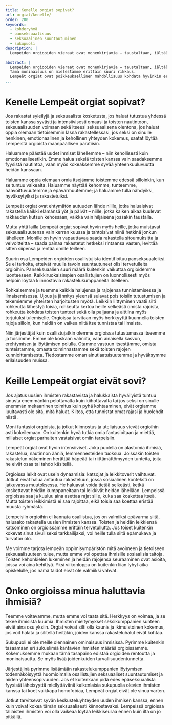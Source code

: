 ```yaml
---
title: Kenelle orgiat sopivat?
url: orgiat/kenelle/
order: 200
keywords:
  - kohderyhmä
  - panseksuaalisuus
  - seksuaalinen suuntautuminen
  - sukupuoli
description: |
  Lempeiden orgiooiden vieraat ovat monenkirjavia – taustaltaan, iältään, seksuaaliselta kokeneisuudeltaan, libidoltaan, suhde- ja perhemalleiltaan, sukupuoli-identiteeteiltään, elämäntavoiltaan, yhteiskunnalliselta asemaltaan ja taloudelliselta tilanteeltaan.

abstract: |
  Lempeiden orgiooiden vieraat ovat monenkirjavia – taustaltaan, iältään, seksuaaliselta kokeneisuudeltaan, libidoltaan, suhde- ja perhemalleiltaan, sukupuoli-identiteeteiltään, elämäntavoiltaan, yhteiskunnalliselta asemaltaan ja taloudelliselta tilanteeltaan – vain joitakin ominaisuuksia mainitaksemme.
  Tämä moninaisuus on mielestämme erittäin suuri rikkaus.
  Lempeät orgiat ovat poikkeuksellinen mahdollisuus kohdata hyvinkin erilaisia ihmisiä hyväksyen, syvästi ja rakastaen.
...
```


# Kenelle Lempeät orgiat sopivat?

Jos rakastat syleilyjä ja seksuaalista kosketusta, jos haluat tutustua yhdessä toisten kanssa syvästi ja intensiivisesti omaasi ja toisten nautintoon, seksuaalisuuden voimaan sekä itseesi seksuaalisena olentona, jos haluat oppia olemaan tietoisemmin läsnä rakastellessasi, jos seksi on sinulle henkinen, emotionaalinen ja kehollinen yhteyden kokemus, saatat löytää Lempeistä orgioista maanpäällisen paratiisin.

Haluamme päästää uudet ihmiset lähellemme – niin kehollisesti kuin emotionaalisestikin.
Emme halua seksiä toisten kanssa vain saadaksemme fyysistä nautintoa, vaan myös kokeaksemme syvää yhteenkuuluvuutta heidän kanssaan.

Haluamme oppia olemaan omia itsejämme toistemme edessä silloinkin, kun se tuntuu vaikealta.
Haluamme näyttää kehomme, tunteemme, haavoittuvuutemme ja epävarmuutemme; ja haluamme tulla nähdyiksi, hyväksytyiksi ja rakastetuiksi.

Lempeät orgiat ovat ehtymätön autuuden lähde niille, jotka haluaisivat rakastella kaikki elämänsä yöt ja päivät – niille, jotka kaiken aikaa kuulevat rakkauden kutsun kehossaan, vaikka vain hiljaisena jossakin taustalla.

Mutta yhtä lailla Lempeät orgiat sopivat hyvin myös heille, jotka muistavat seksuaalisuutensa vain kerran kuussa ja tahtoisivat niinä hetkinä jonkun lähelleen.
Monille on hyvin vapauttavaa saada rakastella sitoumuksitta ja velvoitteitta – saada painaa rakastetut hetkeksi rintaansa vasten, levittää sitten siipensä ja lentää omille teilleen.

Suurin osa Lempeiden orgioiden osallistujista identifioituu panseksuaaleiksi.
Se ei tarkoita, etteivät muulla tavoin suuntautuneet olisi tervetulleita orgioihin.
Panseksuaalien suuri määrä kuitenkin vaikuttaa orgioidemme luonteeseen.
Kaikkiruokaisimpien osallistujien on luonnollisesti myös helpoin löytää kiinnostavia rakastelukumppaneita itselleen.

Rohkaisemme ja tuemme kaikkia halujensa ja rajojensa tunnistamisessa ja ilmaisemisessa.
Ujous ja jännitys yleensä sulavat pois toisiin tutustumisen ja tekemiemme yhteisten harjoitusten myötä.
Leikkiin liittyminen vaatii silti rohkeutta lähestyä toisia, rohkeutta kertoa heille selkeästi omista rajoista, rohkeutta kohdata toisten tunteet sekä olla paljaana ja alttiina myös torjutuksi tulemiselle.
Orgioissa tarvitaan myös herkkyyttä kuunnella toisten rajoja silloin, kun heidän on vaikea niitä itse tunnistaa tai ilmaista.

Niin järjestäjät kuin osallistujatkin olemme orgioissa tutustumassa itseemme ja toisiimme.
Emme ole koskaan valmiita, vaan ainaisella kasvun, erehtymisen ja löytämisen polulla.
Otamme vastuun itsestämme, omista tunteistamme, omasta toiminnastamme sekä toisten rajojen kunnioittamisesta.
Tiedostamme oman ainutlaatuisuutemme ja hyväksymme erilaisuuden muissa.

# Keille Lempeät orgiat eivät sovi?

Jos ajatus uusien ihmisten rakastavista ja halukkaista hyväilyistä tuntuu sinusta enemmänkin pelottavalta kuin kiihottavalta tai jos seksi on sinulle enemmän mekaaninen toimitus kuin pyhä kohtaaminen, eivät orgiamme luultavasti ole sitä, mitä haluat. Kiitos, että tunnistat omat rajasi ja huolehdit niistä.

Moni fantasioi orgioista, ja jotkut kiinnostus ja uteliaisuus vievät orgioihin asti kokeilemaan.
On kuitenkin hyvä tutkia omia fantasioitaan ja miettiä, millaiset orgiat parhaiten vastaisivat omiin tarpeisiin.

Lempeät orgiat ovat hyvin intensiiviset.
Joka puolella on alastomia ihmisiä, rakastelua, nautinnon ääniä, lemmennesteiden tuoksua.
Joissakin toisten rakastelun näkeminen herättää häpeää tai riittämättömyyden tunteita, joita he eivät osaa tai tahdo käsitellä.

Orgioissa leikit ovat usein dynaamisia: katsojat ja leikkitoverit vaihtuvat.
Jotkut eivät halua antautua rakasteluun, jossa sosiaalinen konteksti on jatkuvassa muutoksessa.
He haluavat voida tietää selkeästi, ketkä koskettavat heidän kumppaneitaan tai leikkivät heidän lähellään.
Lempeissä orgioissa saa ja kuuluu aina asettaa rajat sille, kuka saa koskettaa itseä.
Mutta toisten leikkimistä ei saa rajoittaa, eikä toisia saa koettaa eristää muusta ryhmästä.

Lempeisiin orgioihin ei kannata osallistua, jos on valmiiksi epävarma siitä, haluaako rakastella uusien ihmisten kanssa.
Toisten ja heidän leikkiensä katsominen on orgioissamme erittäin tervetullutta.
Jos toiset kuitenkin kokevat sinut sivulliseksi tarkkailijaksi, voi heille tulla siitä epämukava ja turvaton olo.

Me voimme tarjota lempeän oppimisympäristön mitä avoimeen ja tietoiseen seksuaalisuuteen tulee, mutta emme voi opettaa ihmisille sosiaalisia taitoja.
Toisten kehonkielen lukeminen ja heidän rajojensa seuraaminen ovat asioita, joissa voi aina kehittyä.
Yksi viikonloppu on kuitenkin liian lyhyt aika opiskelulle, jos nämä taidot eivät ole valmiiksi vahvat.

# Onko orgioissa minua haluttavia ihmisiä?

Teemme voitavamme, mutta emme voi taata sitä.
Herkkyys on voimaa, ja se tekee ihmisistä kuumia.
Ihmisten mieltymykset seksikumppanien suhteen eivät aina osu yksiin.
Orgiat voivat silti olla kaunis ja ikimuistoinen kokemus, jos voit halata ja silitellä heitäkin, joiden kanssa rakasteluhalut eivät kohtaa.

Sukupuoli ei ole meille olennainen ominaisuus ihmisissä.
Pyrimme kuitenkin tasaamaan eri sukuelimiä kantavien ihmisten määrää orgioissamme.
Kokemuksemme mukaan tämä tasapaino edistää orgioiden rentoutta ja moninaisuutta.
Se myös lisää joidenkuiden turvallisuudentunnetta.

Järjestäjinä pyrimme lisäämään rakastelukumppanien löytymisen todennäköisyyttä huomioimalla osallistujien seksuaaliset suuntautumiset ja niiden yhteensopivuuden.
Jos et kuitenkaan pidä edes epäseksuaalista fyysistä läheisyyttä miellyttävänä kaikenlaisia sukupuolia olevien ihmisten kanssa tai koet vaikkapa homofobiaa, Lempeät orgiat eivät ole sinua varten.

Jotkut tarvitsevat syvän keskusteluyhteyden uuden ihmisen kanssa, ennen kuin voivat kokea tämän seksuaalisesti kiinnostavaksi.
Lempeissä orgioissa tällaisten ihmisten voi olla vaikeaa löytää leikkiseuraa ennen kuin ilta on jo pitkällä.
